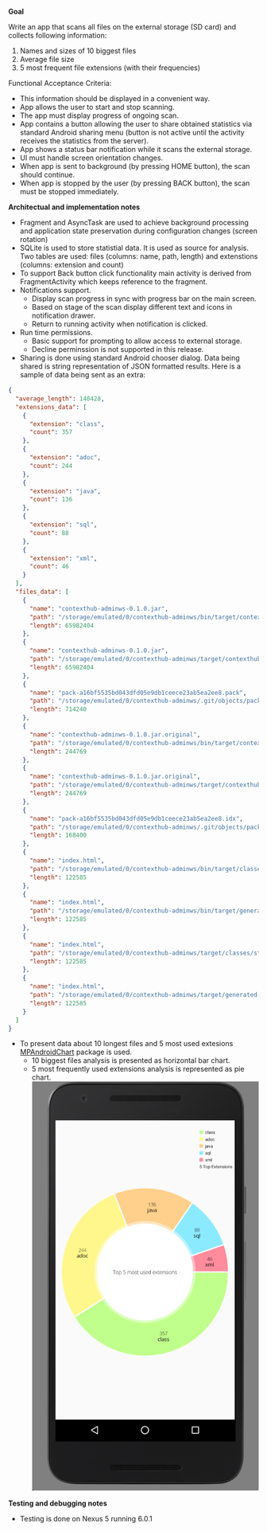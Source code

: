 **Goal**

Write an app that scans all files on the external storage (SD card) and collects following information:

1. Names and sizes of 10 biggest files
2. Average file size
3. 5 most frequent file extensions (with their frequencies)

Functional Acceptance Criteria:

* This information should be displayed in a convenient way.
* App allows the user to start and stop scanning.
* The app must display progress of ongoing scan.
* App contains a button allowing the user to share obtained statistics via standard Android sharing menu (button is not active until the activity receives the statistics from the  server).
* App shows a status bar notification while it scans the external storage.
* UI must handle screen orientation changes.
* When app is sent to background (by pressing HOME button), the scan should continue.
* When app is stopped by the user (by pressing BACK button), the scan must be stopped immediately.
 

**Architectual and implementation notes**

* Fragment and AsyncTask are used to achieve background processing and application state preservation during configuration changes (screen rotation)
* SQLite is used to store statistial data. It is used as source for analysis. Two tables are used: files (columns: name, path, length) and extenstions (columns: extension and count)
* To support Back button click functionality main activity is derived from FragmentActivity which keeps reference to the fragment.
* Notifications support. 
  * Display scan progress in sync with progress bar on the main screen.
  * Based on stage of the scan display different text and icons in notification drawer. 
  * Return to running activity when notification is clicked.
* Run time permissions.
  * Basic support for prompting to allow access to external storage. 
  * Decline perminssion is not supported in this release.
* Sharing is done using standard Android chooser dialog. Data being shared is string representation of JSON formatted results. Here is a sample of data being sent as an extra:
```json
{
  "average_length": 140428,
  "extensions_data": [
    {
      "extension": "class",
      "count": 357
    },
    {
      "extension": "adoc",
      "count": 244
    },
    {
      "extension": "java",
      "count": 136
    },
    {
      "extension": "sql",
      "count": 88
    },
    {
      "extension": "xml",
      "count": 46
    }
  ],
  "files_data": [
    {
      "name": "contexthub-adminws-0.1.0.jar",
      "path": "/storage/emulated/0/contexthub-adminws/bin/target/contexthub-adminws-0.1.0.jar",
      "length": 65982404
    },
    {
      "name": "contexthub-adminws-0.1.0.jar",
      "path": "/storage/emulated/0/contexthub-adminws/target/contexthub-adminws-0.1.0.jar",
      "length": 65982404
    },
    {
      "name": "pack-a16bf5535bd043dfd05e9db1ceece23ab5ea2ee8.pack",
      "path": "/storage/emulated/0/contexthub-adminws/.git/objects/pack/pack-a16bf5535bd043dfd05e9db1ceece23ab5ea2ee8.pack",
      "length": 714240
    },
    {
      "name": "contexthub-adminws-0.1.0.jar.original",
      "path": "/storage/emulated/0/contexthub-adminws/bin/target/contexthub-adminws-0.1.0.jar.original",
      "length": 244769
    },
    {
      "name": "contexthub-adminws-0.1.0.jar.original",
      "path": "/storage/emulated/0/contexthub-adminws/target/contexthub-adminws-0.1.0.jar.original",
      "length": 244769
    },
    {
      "name": "pack-a16bf5535bd043dfd05e9db1ceece23ab5ea2ee8.idx",
      "path": "/storage/emulated/0/contexthub-adminws/.git/objects/pack/pack-a16bf5535bd043dfd05e9db1ceece23ab5ea2ee8.idx",
      "length": 168400
    },
    {
      "name": "index.html",
      "path": "/storage/emulated/0/contexthub-adminws/bin/target/classes/static/docs/index.html",
      "length": 122585
    },
    {
      "name": "index.html",
      "path": "/storage/emulated/0/contexthub-adminws/bin/target/generated-docs/index.html",
      "length": 122585
    },
    {
      "name": "index.html",
      "path": "/storage/emulated/0/contexthub-adminws/target/classes/static/docs/index.html",
      "length": 122585
    },
    {
      "name": "index.html",
      "path": "/storage/emulated/0/contexthub-adminws/target/generated-docs/index.html",
      "length": 122585
    }
  ]
}
```
* To present data about 10 longest files and 5 most used extesions [MPAndroidChart](https://github.com/PhilJay/MPAndroidChart) package is used. 
  * 10 biggest files analysis is presented as horizontal bar chart.
  * 5 most frequently used extensions analysis is represented as pie chart.
  ![alt text](https://github.com/vadadler/android/blob/master/storagescanner/images/top5extensions.png)

**Testing and debugging notes**

* Testing is done on Nexus 5 running 6.0.1
